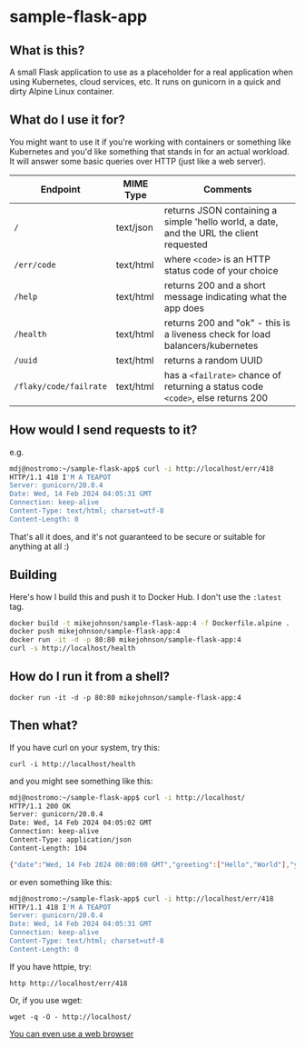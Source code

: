 # sample-flask-app

## What is this?

A small Flask application to use as a placeholder for a real application when using Kubernetes, cloud services, etc. It runs on gunicorn in a quick and dirty Alpine Linux container.

## What do I use it for?

You might want to use it if you're working with containers or something like Kubernetes and you'd like something that stands in for an actual workload. It will answer some basic queries over HTTP (just like a web server).

| Endpoint               | MIME Type | Comments                                                                                |
| ---------------------- | --------- | --------------------------------------------------------------------------------------- |
| `/`                    | text/json | returns JSON containing a simple 'hello world, a date, and the URL the client requested |
| `/err/code`            | text/html | where `<code>` is an HTTP status code of your choice                                    |
| `/help`                | text/html | returns 200 and a short message indicating what the app does                            |
| `/health`              | text/html | returns 200 and "ok" - this is a liveness check for load balancers/kubernetes           |
| `/uuid`                | text/html | returns a random UUID                                                                   |
| `/flaky/code/failrate` | text/html | has a `<failrate>` chance of returning a status code `<code>`, else returns 200         |

## How would I send requests to it?

e.g.

```bash
mdj@nostromo:~/sample-flask-app$ curl -i http://localhost/err/418
HTTP/1.1 418 I'M A TEAPOT
Server: gunicorn/20.0.4
Date: Wed, 14 Feb 2024 04:05:31 GMT
Connection: keep-alive
Content-Type: text/html; charset=utf-8
Content-Length: 0

```

That's all it does, and it's not guaranteed to be secure or suitable for anything at all :)

## Building

Here's how I build this and push it to Docker Hub. I don't use the `:latest` tag.

```bash
docker build -t mikejohnson/sample-flask-app:4 -f Dockerfile.alpine .
docker push mikejohnson/sample-flask-app:4
docker run -it -d -p 80:80 mikejohnson/sample-flask-app:4
curl -s http://localhost/health
```

## How do I run it from a shell?

`docker run -it -d -p 80:80 mikejohnson/sample-flask-app:4`

## Then what?

If you have curl on your system, try this:

`curl -i http://localhost/health`

and you might see something like this:

```bash
mdj@nostromo:~/sample-flask-app$ curl -i http://localhost/
HTTP/1.1 200 OK
Server: gunicorn/20.0.4
Date: Wed, 14 Feb 2024 04:05:02 GMT
Connection: keep-alive
Content-Type: application/json
Content-Length: 104

{"date":"Wed, 14 Feb 2024 00:00:00 GMT","greeting":["Hello","World"],"you_visited":"http://localhost/"}
```

or even something like this:

```bash
mdj@nostromo:~/sample-flask-app$ curl -i http://localhost/err/418
HTTP/1.1 418 I'M A TEAPOT
Server: gunicorn/20.0.4
Date: Wed, 14 Feb 2024 04:05:31 GMT
Connection: keep-alive
Content-Type: text/html; charset=utf-8
Content-Length: 0

```

If you have httpie, try:

`http http://localhost/err/418`

Or, if you use wget:

`wget -q -O - http://localhost/`

[You can even use a web browser](http://localhost/)
